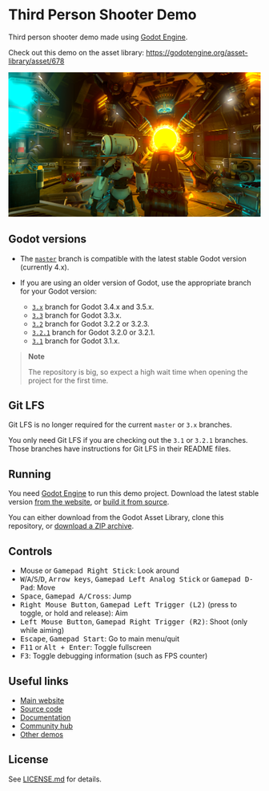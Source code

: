 # Third Person Shooter Demo

Third person shooter demo made using [Godot Engine](https://godotengine.org).

Check out this demo on the asset library: https://godotengine.org/asset-library/asset/678

![Screenshot of TPS demo](screenshots/screenshot.png)

## Godot versions

- The [`master`](https://github.com/godotengine/tps-demo) branch is compatible with the latest stable Godot version (currently 4.x).
- If you are using an older version of Godot, use the appropriate branch for your Godot version:

  - [`3.x`](https://github.com/godotengine/tps-demo/tree/3.x) branch
  for Godot 3.4.x and 3.5.x.
  - [`3.3`](https://github.com/godotengine/tps-demo/tree/3.3) branch
  for Godot 3.3.x.
  - [`3.2`](https://github.com/godotengine/tps-demo/tree/3.2) branch
  for Godot 3.2.2 or 3.2.3.
  - [`3.2.1`](https://github.com/godotengine/tps-demo/tree/3.2.1) branch
  for Godot 3.2.0 or 3.2.1.
  - [`3.1`](https://github.com/godotengine/tps-demo/tree/3.1) branch
  for Godot 3.1.x.

> **Note**
>
> The repository is big, so expect a high wait time when opening the project for
> the first time.

## Git LFS

Git LFS is no longer required for the current `master` or `3.x` branches.

You only need Git LFS if you are checking out the `3.1` or `3.2.1` branches.
Those branches have instructions for Git LFS in their README files.

## Running

You need [Godot Engine](https://godotengine.org) to run this demo project.
Download the latest stable version [from the website](https://godotengine.org/download/),
or [build it from source](https://github.com/godotengine/godot).

You can either download from the Godot Asset Library, clone this repository, or
[download a ZIP archive](https://github.com/godotengine/tps-demo/archive/master.zip).

## Controls

- Mouse or <kbd>Gamepad Right Stick</kbd>: Look around
- <kbd>W</kbd>/<kbd>A</kbd>/<kbd>S</kbd>/<kbd>D</kbd>, <kbd>Arrow keys</kbd>, <kbd>Gamepad Left Analog Stick</kbd> or <kbd>Gamepad D-Pad</kbd>: Move
- <kbd>Space</kbd>, <kbd>Gamepad A/Cross</kbd>: Jump
- <kbd>Right Mouse Button</kbd>, <kbd>Gamepad Left Trigger (L2)</kbd> (press to toggle, or hold and release): Aim
- <kbd>Left Mouse Button</kbd>, <kbd>Gamepad Right Trigger (R2)</kbd>: Shoot (only while aiming)
- <kbd>Escape</kbd>, <kbd>Gamepad Start</kbd>: Go to main menu/quit
- <kbd>F11</kbd> or <kbd>Alt + Enter</kbd>: Toggle fullscreen
- <kbd>F3</kbd>: Toggle debugging information (such as FPS counter)

## Useful links

- [Main website](https://godotengine.org)
- [Source code](https://github.com/godotengine/godot)
- [Documentation](http://docs.godotengine.org)
- [Community hub](https://godotengine.org/community)
- [Other demos](https://github.com/godotengine/godot-demo-projects)

## License

See [LICENSE.md](LICENSE.md) for details.
